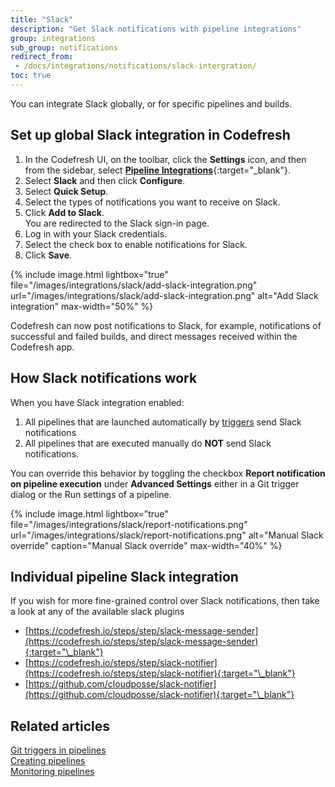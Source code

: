 ```yaml
---
title: "Slack"
description: "Get Slack notifications with pipeline integrations"
group: integrations
sub_group: notifications
redirect_from:
 - /docs/integrations/notifications/slack-intergration/
toc: true
---
```


You can integrate Slack globally, or for specific pipelines and builds.

## Set up global Slack integration in Codefresh
<!--- what about webhooks?  -->
1. In the Codefresh UI, on the toolbar, click the **Settings** icon, and then from the sidebar, select [**Pipeline Integrations**](https://g.codefresh.io/account-admin/account-conf/integration){:target="\_blank"}. 
1. Select **Slack** and then click **Configure**.
1. Select **Quick Setup**.
1. Select the types of notifications you want to receive on Slack.
1. Click **Add to Slack**.<br> You are redirected to the Slack sign-in page.
1. Log in with your Slack credentials.
1. Select the check box to enable notifications for Slack.
1. Click **Save**.

{% include image.html 
lightbox="true" 
file="/images/integrations/slack/add-slack-integration.png" 
url="/images/integrations/slack/add-slack-integration.png" 
alt="Add Slack integration" 
max-width="50%" 
%}


Codefresh can now post notifications to Slack, for example, notifications of successful and failed builds, and direct messages received within the Codefresh app.

## How Slack notifications work

When you have Slack integration enabled:

1. All pipelines that are launched automatically by [triggers]({{site.baseurl}}/docs/pipelines/triggers/) send Slack notifications
1. All pipelines that are executed manually do **NOT** send Slack notifications.

You can override this behavior by toggling the checkbox **Report notification on pipeline execution** under **Advanced Settings**
either in a Git trigger dialog or the Run settings of a pipeline.

{% include image.html 
lightbox="true" 
file="/images/integrations/slack/report-notifications.png" 
url="/images/integrations/slack/report-notifications.png" 
alt="Manual Slack override" 
caption="Manual Slack override" 
max-width="40%" 
%}

## Individual pipeline Slack integration

If you wish for more fine-grained control over Slack notifications, then take a look at any of the available slack plugins

* [https://codefresh.io/steps/step/slack-message-sender](https://codefresh.io/steps/step/slack-message-sender){:target="\_blank"}
* [https://codefresh.io/steps/step/slack-notifier](https://codefresh.io/steps/step/slack-notifier){:target="\_blank"}
* [https://github.com/cloudposse/slack-notifier](https://github.com/cloudposse/slack-notifier){:target="\_blank"}


## Related articles
[Git triggers in pipelines]({{site.baseurl}}/docs/pipelines/triggers/git-triggers/)  
[Creating pipelines]({{site.baseurl}}/docs/pipelines/pipelines/)  
[Monitoring pipelines]({{site.baseurl}}/docs/pipelines/monitoring-pipelines/)  
